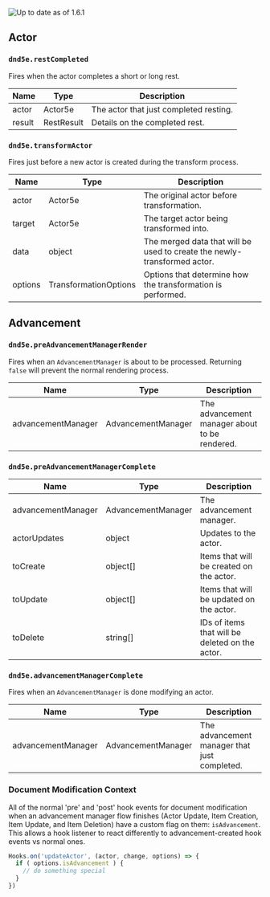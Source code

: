 ![Up to date as of 1.6.1](https://img.shields.io/static/v1?label=dnd5e&message=1.6.1&color=informational)

## Actor

### `dnd5e.restCompleted`

Fires when the actor completes a short or long rest.

| Name | Type | Description |
| ---- | ---- | ----------- |
| actor | Actor5e | The actor that just completed resting. |
| result | RestResult | Details on the completed rest. |

### `dnd5e.transformActor`

Fires just before a new actor is created during the transform process.

| Name | Type | Description |
| ---- | ---- | ----------- |
| actor | Actor5e | The original actor before transformation. |
| target | Actor5e | The target actor being transformed into. |
| data | object | The merged data that will be used to create the newly-transformed actor. |
| options | TransformationOptions | Options that determine how the transformation is performed. |

## Advancement

### `dnd5e.preAdvancementManagerRender`

Fires when an `AdvancementManager` is about to be processed. Returning `false` will prevent the normal rendering process.

| Name | Type | Description |
| ---- | ---- | ----------- |
| advancementManager | AdvancementManager | The advancement manager about to be rendered. |

### `dnd5e.preAdvancementManagerComplete`

| Name | Type | Description |
| ---- | ---- | ----------- |
| advancementManager | AdvancementManager | The advancement manager. |
| actorUpdates | object | Updates to the actor. |
| toCreate | object[] | Items that will be created on the actor. |
| toUpdate | object[] | Items that will be updated on the actor. |
| toDelete | string[] | IDs of items that will be deleted on the actor. |

### `dnd5e.advancementManagerComplete`

Fires when an `AdvancementManager` is done modifying an actor.

| Name | Type | Description |
| ---- | ---- | ----------- |
| advancementManager | AdvancementManager | The advancement manager that just completed. |

### Document Modification Context

All of the normal 'pre' and 'post' hook events for document modification when an advancement manager flow finishes (Actor Update, Item Creation, Item Update, and Item Deletion) have a custom flag on them: `isAdvancement`. This allows a hook listener to react differently to advancement-created hook events vs normal ones.

```js
Hooks.on('updateActor', (actor, change, options) => {
  if ( options.isAdvancement ) {
    // do something special
  }
})
```
